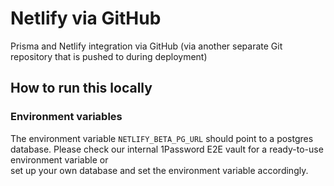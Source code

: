 # Netlify via GitHub

Prisma and Netlify integration via GitHub (via another separate Git repository that is pushed to during deployment)

## How to run this locally

### Environment variables

The environment variable `NETLIFY_BETA_PG_URL` should point to a postgres database.
Please check our internal 1Password E2E vault for a ready-to-use environment variable or  
set up your own database and set the environment variable accordingly.
